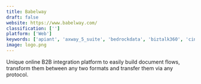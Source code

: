 ```yaml
---
title: Babelway
draft: false 
website: https://www.babelway.com/
classification: ['']
platform: ['Web']
keywords: ['apiant', 'axway_5_suite', 'bedrockdata', 'biztalk360', 'cin7', 'cyclr', 'dreamfactory', 'goanywhere_mft', 'jitterbit', 'mulesoft_anypoint_platform', 'neuron_esb', 'piesync', 'pulseway', 'scribe_online', 'skyvia', 'software_ag_webmethods', 'tonkean', 'xplenty']
image: logo.png
---
```

Unique online B2B integration platform to easily build document flows, transform them between any two formats and transfer them via any protocol.